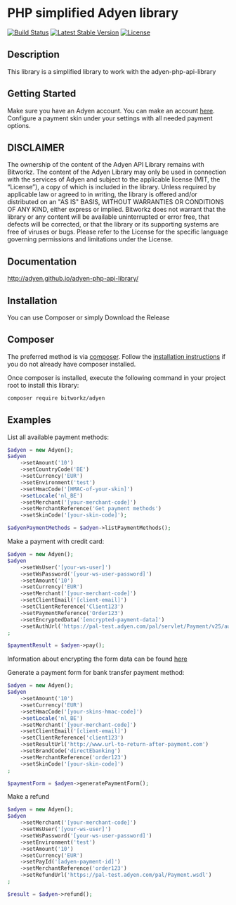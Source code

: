 # PHP simplified Adyen library

[![Build Status](https://travis-ci.org/bitworkz/adyen.svg?branch=master)](https://travis-ci.org/bitworkz/adyen)
[![Latest Stable Version](http://img.shields.io/packagist/v/bitworkz/adyen.svg)](https://packagist.org/packages/bitworkz/adyen)
[![License](https://img.shields.io/github/license/bitworkz/adyen.svg)](https://packagist.org/packages/bitworkz/adyen)

## Description ##
This library is a simplified library to work with the adyen-php-api-library

## Getting Started ##
Make sure you have an Adyen account. You can make an account <a href="https://www.adyen.com/home/discover/test-account-signup#form" target="_blank">here</a>. Configure a payment skin under your settings with all needed payment options.

## DISCLAIMER ##
The ownership of the content of the Adyen API Library remains with Bitworkz. The content of the Adyen Library may only be used in connection with the services of Adyen and subject to the applicable license (MIT, the “License”), a copy of which is included in the library. 
Unless required by applicable law or agreed to in writing, the library is offered and/or distributed on an "AS IS" BASIS, WITHOUT WARRANTIES OR CONDITIONS OF ANY KIND, either express or implied. Bitworkz does not warrant that the library or any content will be available uninterrupted or error free, that defects will be corrected, or that the library or its supporting systems are free of viruses or bugs. Please refer to the License for the specific language governing permissions and limitations under the License.

## Documentation ##
http://adyen.github.io/adyen-php-api-library/

## Installation ##
You can use Composer or simply Download the Release

## Composer ##

The preferred method is via [composer](https://getcomposer.org). Follow the
[installation instructions](https://getcomposer.org/doc/00-intro.md) if you do not already have
composer installed.


Once composer is installed, execute the following command in your project root to install this library:

```sh
composer require bitworkz/adyen
```

## Examples ##
List all available payment methods:

```php
$adyen = new Adyen();
$adyen
    ->setAmount('10')
    ->setCountryCode('BE')
    ->setCurrency('EUR')
    ->setEnvironment('test')
    ->setHmacCode('[HMAC-of-your-skin]')
    ->setLocale('nl_BE')
    ->setMerchant('[your-merchant-code]')
    ->setMerchantReference('Get payment methods')
    ->setSkinCode('[your-skin-code]');

$adyenPaymentMethods = $adyen->listPaymentMethods();
```

Make a payment with credit card:

```php
$adyen = new Adyen();
$adyen
    ->setWsUser('[your-ws-user]')
    ->setWsPassword('[your-ws-user-password]')
    ->setAmount('10')
    ->setCurrency('EUR')
    ->setMerchant('[your-merchant-code]')
    ->setClientEmail('[client-email]')
    ->setClientReference('Client123')
    ->setPaymentReference('Order123')
    ->setEncryptedData('[encrypted-payment-data]')
    ->setAuthUrl('https://pal-test.adyen.com/pal/servlet/Payment/v25/authorise')
;

$paymentResult = $adyen->pay();
```
Information about encrypting the form data can be found <a href="https://pal-test.adyen.com/pal/servlet/Payment/v25/authorise" target="_blank">here</a>


Generate a payment form for bank transfer payment method:

```php
$adyen = new Adyen();
$adyen
    ->setAmount('10')
    ->setCurrency('EUR')
    ->setHmacCode('[your-skins-hmac-code]')
    ->setLocale('nl_BE')
    ->setMerchant('[your-merchant-code]')
    ->setClientEmail('[client-email]')
    ->setClientReference('client123')
    ->setResultUrl('http://www.url-to-return-after-payment.com')
    ->setBrandCode('directEbanking')
    ->setMerchantReference('order123')
    ->setSkinCode('[your-skin-code]')
;

$paymentForm = $adyen->generatePaymentForm();
```

Make a refund

```php
$adyen = new Adyen();
$adyen
    ->setMerchant('[your-merchant-code]')
    ->setWsUser('[your-ws-user]')
    ->setWsPassword('[your-ws-user-password]')
    ->setEnvironment('test')
    ->setAmount('10')
    ->setCurrency('EUR')
    ->setPayId('[adyen-payment-id]')
    ->setMerchantReference('order123')
    ->setRefundUrl('https://pal-test.adyen.com/pal/Payment.wsdl')
;

$result = $adyen->refund();
```
